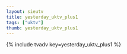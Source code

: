 ```yaml
--- 
layout: sieutv
title: yesterday_uktv_plus1
tags: ["uktv"]
thumb: yesterday_uktv_plus1
---
```

{% include tvadv key=yesterday_uktv_plus1 %}
